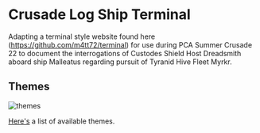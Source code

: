 # Crusade Log Ship Terminal

Adapting a terminal style website found here (https://github.com/m4tt72/terminal)
for use during PCA Summer Crusade 22 to document the interrogations
of Custodes Shield Host Dreadsmith aboard ship Malleatus regarding
pursuit of Tyranid Hive Fleet Myrkr.

## Themes

![themes](/docs/screenshot.gif)

[Here's](/docs/themes) a list of available themes.
